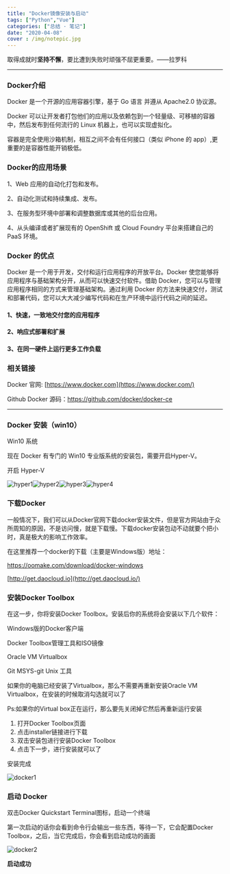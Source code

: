 ```yaml
---
title: "Docker镜像安装与启动"
tags: ["Python","Vue"]
categories: ["总结 · 笔记"]
date: "2020-04-08"
cover : /img/notepic.jpg
---
```


取得成就时**坚持不懈**，要比遭到失败时顽强不屈更重要。——拉罗科

------

### Docker介绍

Docker 是一个开源的应用容器引擎，基于 Go 语言 并遵从 Apache2.0 协议源。

Docker 可以让开发者打包他们的应用以及依赖包到一个轻量级、可移植的容器中，然后发布到任何流行的 Linux 机器上，也可以实现虚拟化。

容器是完全使用沙箱机制，相互之间不会有任何接口（类似 iPhone 的 app）,更重要的是容器性能开销极低。

### Docker的应用场景

1、Web 应用的自动化打包和发布。

2、自动化测试和持续集成、发布。

3、在服务型环境中部署和调整数据库或其他的后台应用。

4、从头编译或者扩展现有的 OpenShift 或 Cloud Foundry 平台来搭建自己的 PaaS 环境。

### Docker 的优点

Docker 是一个用于开发，交付和运行应用程序的开放平台。Docker 使您能够将应用程序与基础架构分开，从而可以快速交付软件。借助 Docker，您可以与管理应用程序相同的方式来管理基础架构。通过利用 Docker 的方法来快速交付，测试和部署代码，您可以大大减少编写代码和在生产环境中运行代码之间的延迟。

#### 1、快速，一致地交付您的应用程序

#### 2、响应式部署和扩展

#### 3、在同一硬件上运行更多工作负载

### 相关链接

Docker 官网: [https://www.docker.com](https://www.docker.com/)

Github Docker 源码：https://github.com/docker/docker-ce

------

### Docker 安装（win10）

Win10 系统

现在 Docker 有专门的 Win10 专业版系统的安装包，需要开启Hyper-V。

开启 Hyper-V

![hyper1](https://wangxs020202.gitee.io/images/me/hyper1.png)![hyper2](https://wangxs020202.gitee.io/images/me/hyper2.png)![hyper3](https://wangxs020202.gitee.io/images/me/hyper3.png)![hyper4](https://wangxs020202.gitee.io/images/me/hyper4.png)

### 下载Docker

一般情况下，我们可以从Docker官网下载docker安装文件，但是官方网站由于众所周知的原因，不是访问慢，就是下载慢。下载docker安装包动不动就要个把小时，真是极大的影响工作效率。

在这里推荐一个docker的下载（主要是Windows版）地址：

https://oomake.com/download/docker-windows

[http://get.daocloud.io](http://get.daocloud.io/)

### 安装Docker Toolbox

在这一步，你将安装Docker Toolbox。安装后你的系统将会安装以下几个软件：

Windows版的Docker客户端

Docker Toolbox管理工具和ISO镜像

Oracle VM Virtualbox

Git MSYS-git Unix 工具

如果你的电脑已经安装了Virtualbox，那么不需要再重新安装Oracle VM Virtualbox，在安装的时候取消勾选就可以了

Ps:如果你的Virtual box正在运行，那么要先关闭掉它然后再重新运行安装

1. 打开Docker Toolbox页面
2. 点击installer链接进行下载
3. 双击安装包进行安装Docker Toolbox
4. 点击下一步，进行安装就可以了

安装完成

![docker1](https://wangxs020202.gitee.io/images/me/docker1.png)

### 启动 Docker

双击Docker Quickstart Terminal图标，启动一个终端

第一次启动的话你会看到命令行会输出一些东西，等待一下，它会配置Docker Toolbox，之后，当它完成后，你会看到启动成功的画面

![docker2](https://wangxs020202.gitee.io/images/me/docker2.png)

**启动成功**